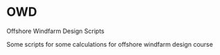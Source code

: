 # OWD
Offshore Windfarm Design Scripts

Some scripts for some calculations for offshore windfarm design course
